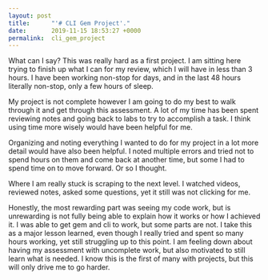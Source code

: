 ```yaml
---
layout: post
title:      "'# CLI Gem Project'."
date:       2019-11-15 18:53:27 +0000
permalink:  cli_gem_project
---
```



What can I say? This was really hard as a first project. I am sitting here trying to finish up what I can for my review, which I will have in less than 3 hours. I have been working non-stop for days, and in the last 48 hours literally non-stop, only a few hours of sleep. 

My project is not complete however I am going to do my best to walk through it and get through this assessment. A lot of my time has been spent reviewing notes and going back to labs to try to accomplish a task. I think using time more wisely would have been helpful for me. 

Organizing and noting everything I wanted to do for my project in a lot more detail would have also been helpful. I noted multiple errors and tried not to spend hours on them and come back at another time, but some I had to spend time on to move forward. Or so I thought. 

Where I am really stuck is scraping to the next level. I watched videos, reviewed notes, asked some questions, yet it still was not clicking for me. 

Honestly, the most rewarding part was seeing my code work, but is unrewarding is not fully being able to explain how it works or how I achieved it. I was able to get gem and cli to work, but some parts are not. 
I take this as a major lesson learned, even though I really tried and spent so many hours working, yet still struggling up to this point. I am feeling down about having my assessment with uncomplete work, but also motivated to still learn what is needed. I know this is the first of many with projects, but this will only drive me to go harder. 

